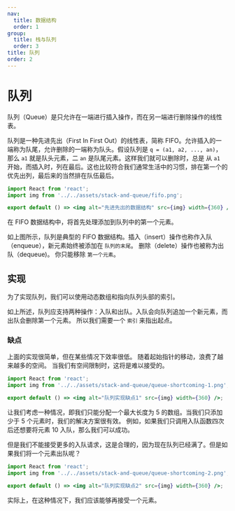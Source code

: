 ```yaml
---
nav:
  title: 数据结构
  order: 1
group:
  title: 栈与队列
  order: 3
title: 队列
order: 2
---
```


# 队列

队列（Queue）是只允许在一端进行插入操作，而在另一端进行删除操作的线性表。

队列是一种先进先出（First In First Out）的线性表，简称 FIFO。允许插入的一端称为队尾，允许删除的一端称为队头。假设队列是 `q = (a1, a2, ..., an)`，那么 `a1` 就是队头元素，二 `an` 是队尾元素。这样我们就可以删除时，总是 从 `a1` 开始，而插入时，列在最后。这也比较符合我们通常生活中的习惯，排在第一个的优先出列，最后来的当然排在队伍最后。

```jsx | inline
import React from 'react';
import img from '../../assets/stack-and-queue/fifo.png';

export default () => <img alt="先进先出的数据结构" src={img} width={360} />;
```

在 FIFO 数据结构中，将首先处理添加到队列中的第一个元素。

如上图所示，队列是典型的 FIFO 数据结构。插入（insert）操作也称作入队（enqueue），新元素始终被添加在 `队列的末尾`。 删除（delete）操作也被称为出队（dequeue)。 你只能移除 `第一个元素`。

## 实现

为了实现队列，我们可以使用动态数组和指向队列头部的索引。

如上所述，队列应支持两种操作：入队和出队。入队会向队列追加一个新元素，而出队会删除第一个元素。 所以我们需要一个 `索引` 来指出起点。

### 缺点

上面的实现很简单，但在某些情况下效率很低。 随着起始指针的移动，浪费了越来越多的空间。 当我们有空间限制时，这将是难以接受的。

```jsx | inline
import React from 'react';
import img from '../../assets/stack-and-queue/queue-shortcoming-1.png';

export default () => <img alt="队列实现缺点1" src={img} width={360} />;
```

让我们考虑一种情况，即我们只能分配一个最大长度为 5 的数组。当我们只添加少于 5 个元素时，我们的解决方案很有效。 例如，如果我们只调用入队函数四次后还想要将元素 10 入队，那么我们可以成功。

但是我们不能接受更多的入队请求，这是合理的，因为现在队列已经满了。但是如果我们将一个元素出队呢？

```jsx | inline
import React from 'react';
import img from '../../assets/stack-and-queue/queue-shortcoming-2.png';

export default () => <img alt="队列实现缺点2" src={img} width={360} />;
```

实际上，在这种情况下，我们应该能够再接受一个元素。

